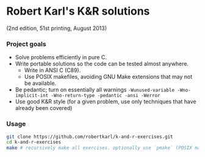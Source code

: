 # Robert Karl's K&R solutions 
(2nd edition, 51st printing, August 2013)

### Project goals
- Solve problems efficiently in pure C.
- Write portable solutions so the code can be tested almost anywhere.
	- Write in ANSI C (C89). 
	- Use POSIX makefiles, avoiding GNU Make extensions that may not be available.
- Be pedantic; turn on essentially all warnings `-Wunused-variable -Wno-implicit-int -Wno-return-type -pedantic -ansi -Werror`
- Use good K&R style (for a given problem, use only techniques that have already been covered)

### Usage
```sh
git clone https://github.com/robertkarl/k-and-r-exercises.git
cd k-and-r-exercises
make # recursively make all exercises. optionally use `pmake` (POSIX make)
```

